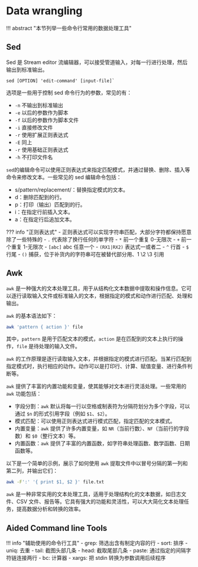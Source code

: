 # Data wrangling

!!! abstract "本节列举一些命令行常用的数据处理工具"

## Sed
Sed 是 Stream editor 流编辑器，可以接受管道输入，对每一行进行处理，然后输出到标准输出。
```
sed [OPTION] 'edit-command' [input-file]`
```


选项是一些用于控制 sed 命令行为的参数，常见的有：

- `-n` 不输出到标准输出
- `-e` 以后的参数作为脚本
- `-f` 以后的参数作为脚本文件
- `-i` 直接修改文件
- `-r` 使用扩展正则表达式
- `-E` 同上
- `-r` 使用基础正则表达式
- `-h` 不打印文件名

`sed`的编辑命令可以使用正则表达式来指定匹配模式，并通过替换、删除、插入等命令来修改文本。一些常见的 sed 编辑命令包括：

- s/pattern/replacement/：替换指定模式的文本。
- d：删除匹配到的行。
- p：打印（输出）匹配到的行。
- i：在指定行前插入文本。
- a：在指定行后追加文本。

??? info "正则表达式"
    - 正则表达式可以实现字符串匹配，大部分字符都保持愿意除了一些特殊的
    - `.` 代表除了换行任何的单字符
    - `*` 前一个重复 0-无限次
    - `+` 前一个重复 1-无限次
    - `[abc]` abc 任意一个
    - `(RX1|RX2)` 表达式一或者二
    - `^` 行首
    - `$` 行尾
    - `()` 捕获，位于补货内的字符串可在被替代部分用、1 \2 \3 引用

## Awk
`awk` 是一种强大的文本处理工具，用于从结构化文本数据中提取和操作信息。它可以逐行读取输入文件或标准输入的文本，根据指定的模式和动作进行匹配、处理和输出。

`awk` 的基本语法如下：

```bash
awk 'pattern { action }' file
```

其中，`pattern` 是用于匹配文本的模式，`action` 是在匹配到的文本上执行的操作，`file` 是待处理的输入文件。

`awk` 的工作原理是逐行读取输入文本，并根据指定的模式进行匹配。当某行匹配到指定模式时，执行相应的动作。动作可以是打印行、计算、赋值变量、进行条件判断等。

`awk` 提供了丰富的内置功能和变量，使其能够对文本进行灵活处理。一些常用的 `awk` 功能包括：

- 字段分割：`awk` 默认将每一行以空格或制表符为分隔符划分为多个字段，可以通过 `$n` 的形式引用字段（例如 `$1`、`$2`）。
- 模式匹配：可以使用正则表达式进行模式匹配，指定匹配的文本模式。
- 内置变量：`awk` 提供了许多内置变量，如 `NR`（当前行数）、`NF`（当前行的字段数）和 `$0`（整行文本）等。
- 内置函数：`awk` 提供了丰富的内置函数，如字符串处理函数、数学函数、日期函数等。

以下是一个简单的示例，展示了如何使用 `awk` 提取文件中以冒号分隔的第一列和第二列，并输出它们：

```bash
awk -F':' '{ print $1, $2 }' file.txt
```

`awk` 是一种非常实用的文本处理工具，适用于处理结构化的文本数据，如日志文件、CSV 文件、报告等。它具有强大的功能和灵活性，可以大大简化文本处理任务，提高数据分析和转换的效率。

## Aided Command line Tools

!!! info "辅助使用的命令行工具"
    - grep: 筛选出含有制定内容的行
    - sort: 排序
    - uniq: 去重
    - tail: 截图头部几条
    - head: 截取尾部几条
    - paste: 通过指定的间隔字符链连接两行
    - bc: 计算器
    - xargs: 把 stdin 转换为参数调用后续程序
